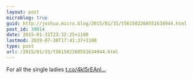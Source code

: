 ```yaml
---
layout: post
microblog: true
guid: http://joshua.micro.blog/2015/01/31/t561502260551634944.html
post_id: 39014
date: 2015-01-31T23:32:25+1100
lastmod: 2019-07-30T17:41:37+1100
type: post
url: /2015/01/31/t561502260551634944.html
---
```

For all the single ladies [t.co/4kI5rEAnl...](https://t.co/4kI5rEAnlf)
